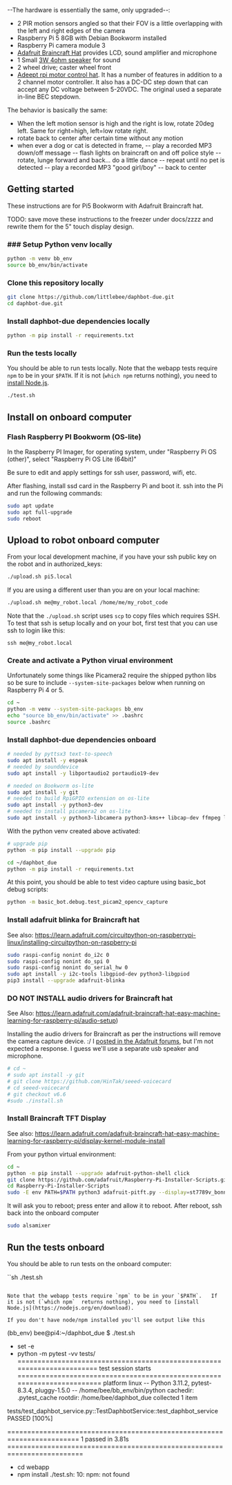 --The hardware is essentially the same, only upgraded--:

- 2 PIR motion sensors angled so that their FOV is a little overlapping with the left and right edges of the camera
- Raspberry Pi 5 8GB with Debian Bookworm installed
- Raspberry Pi camera module 3
- [Adafruit Braincraft Hat](https://www.adafruit.com/product/4374) provides LCD, sound amplifier and microphone
- 1 Small [3W 4ohm speaker](https://www.adafruit.com/product/3351) for sound
- 2 wheel drive; caster wheel front
- [Adeept rpi motor control hat](https://www.adeept.com/rpi-motor-hat_p0133.html).  It has a number of features in addition to a 2 channel motor controller.  It also has a DC-DC step down that can accept any DC voltage between 5-20VDC.  The original used a separate in-line BEC stepdown.

The behavior is basically the same:

- When the left motion sensor is high and the right is low, rotate 20deg left.  Same for right=high, left=low rotate right.
- rotate back to center after certain time without any motion
- when ever a dog or cat is detected in frame,
  -- play a recorded MP3 down/off message
  -- flash lights on braincraft on and off police style
  -- rotate, lunge forward and back... do a little dance
  -- repeat until no pet is detected
  -- play a recorded MP3 "good girl/boy"
  -- back to center


## Getting started

These instructions are for Pi5 Bookworm with Adafruit Braincraft hat.

TODO: save move these instructions to the freezer under docs/zzzz and rewrite them for the 5" touch display design.

### ### Setup Python venv locally

```sh
python -m venv bb_env
source bb_env/bin/activate
```

### Clone this repository locally
```sh
git clone https://github.com/littlebee/daphbot-due.git
cd daphbot-due.git
```

### Install daphbot-due dependencies locally

```sh
python -m pip install -r requirements.txt
```

### Run the tests locally
You should be able to run tests locally.  Note that the webapp tests require `npm` to be in your `$PATH`.   If it is not (`which npm` returns nothing), you need to [install Node.js](https://nodejs.org/en/download).

```sh
./test.sh
```


## Install on onboard computer

### Flash Raspberry PI Bookworm (OS-lite)

In the Raspberry PI Imager, for operating system, under "Raspberry Pi OS (other)", select
"Raspberry Pi OS Lite (64bit)"

Be sure to edit and apply settings for ssh user, password, wifi, etc.

After flashing, install ssd card in the Raspberry Pi and boot it.  ssh into the Pi and run the following commands:
```sh
sudo apt update
sudo apt full-upgrade
sudo reboot
```

## Upload to robot onboard computer

From your local development machine, if you have your ssh public key on the robot and in authorized_keys:
```sh
./upload.sh pi5.local
```

If you are using a different user than you are on your local machine:
```sh
./upload.sh me@my_robot.local /home/me/my_robot_code
```

Note that the `./upload.sh` script uses `scp` to copy files which requires SSH.  To test that ssh is setup locally and on your bot, first test that you can use ssh to login like this:

```shell
ssh me@my_robot.local
```

### Create and activate a Python virual environment

Unfortunately some things like Picamera2 require the shipped python libs
so be sure to include `--system-site-packages` below when running on
Raspberry Pi 4 or 5.

```sh
cd ~
python -m venv --system-site-packages bb_env
echo "source bb_env/bin/activate" >> .bashrc
source .bashrc
```

### Install daphbot-due dependencies onboard

```sh
# needed by pyttsx3 text-to-speech
sudo apt install -y espeak
# needed by sounddevice
sudo apt install -y libportaudio2 portaudio19-dev

# needed on Bookworm os-lite
sudo apt install -y git
# needed to build RpiGPIO extension on os-lite
sudo apt install -y python3-dev
# needed to install picamera2 on os-lite
sudo apt install -y python3-libcamera python3-kms++ libcap-dev ffmpeg libsm6 libxext6

```

With the python venv created above activated:
```sh
# upgrade pip
python -m pip install --upgrade pip

cd ~/daphbot_due
python -m pip install -r requirements.txt
```

At this point, you should be able to test video capture using basic_bot debug scripts:
```sh
python -m basic_bot.debug.test_picam2_opencv_capture
```


### Install adafruit blinka for Braincraft hat
See also: https://learn.adafruit.com/circuitpython-on-raspberrypi-linux/installing-circuitpython-on-raspberry-pi

```sh
sudo raspi-config nonint do_i2c 0
sudo raspi-config nonint do_spi 0
sudo raspi-config nonint do_serial_hw 0
sudo apt install -y i2c-tools libgpiod-dev python3-libgpiod
pip3 install --upgrade adafruit-blinka
```

### DO NOT INSTALL audio drivers for Braincraft hat
See Also: https://learn.adafruit.com/adafruit-braincraft-hat-easy-machine-learning-for-raspberry-pi/audio-setup)


Installing the audio drivers for Braincraft as per the instructions will remove the camera capture device.  :/  I [posted in the Adafruit forums](https://forums.adafruit.com/viewtopic.php?t=216758), but I'm not expected a response.  I guess we'll use a separate usb speaker and microphone.

``` sh
# cd ~
# sudo apt install -y git
# git clone https://github.com/HinTak/seeed-voicecard
# cd seeed-voicecard
# git checkout v6.6
#sudo ./install.sh
```

### Install Braincraft TFT Display

See also: https://learn.adafruit.com/adafruit-braincraft-hat-easy-machine-learning-for-raspberry-pi/display-kernel-module-install


From your python virtual environment:
```sh
cd ~
python -m pip install --upgrade adafruit-python-shell click
git clone https://github.com/adafruit/Raspberry-Pi-Installer-Scripts.git
cd Raspberry-Pi-Installer-Scripts
sudo -E env PATH=$PATH python3 adafruit-pitft.py --display=st7789v_bonnet_240x240 --rotation=0 --install-type=mirror
```

It will ask you to reboot; press enter and allow it to reboot. After reboot, ssh back into the onboard computer

```sh
sudo alsamixer
```

## Run the tests onboard

You should be able to run tests on the onboard computer:

``sh
./test.sh
```

Note that the webapp tests require `npm` to be in your `$PATH`.   If it is not (`which npm`  returns nothing), you need to [install Node.js](https://nodejs.org/en/download).

If you don't have node/npm installed you'll see output like this

```
(bb_env) bee@pi4:~/daphbot_due $ ./test.sh
+ set -e
+ python -m pytest -vv tests/
======================================================================= test session starts ========================================================================
platform linux -- Python 3.11.2, pytest-8.3.4, pluggy-1.5.0 -- /home/bee/bb_env/bin/python
cachedir: .pytest_cache
rootdir: /home/bee/daphbot_due
collected 1 item

tests/test_daphbot_service.py::TestDaphbotService::test_daphbot_service PASSED                                                                               [100%]

======================================================================== 1 passed in 3.81s =========================================================================
+ cd webapp
+ npm install
./test.sh: 10: npm: not found
```




